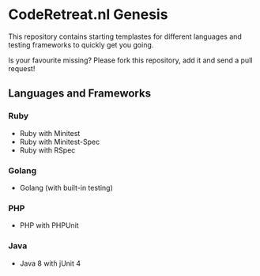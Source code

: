 # CodeRetreat.nl Genesis

This repository contains starting templastes for different languages and 
testing frameworks to quickly get you going.

Is your favourite missing? Please fork this repository, add it and send
a pull request!

## Languages and Frameworks

### Ruby

 * Ruby with Minitest
 * Ruby with Minitest-Spec
 * Ruby with RSpec

### Golang

 * Golang (with built-in testing)

### PHP

 * PHP with PHPUnit

### Java

 * Java 8 with jUnit 4
